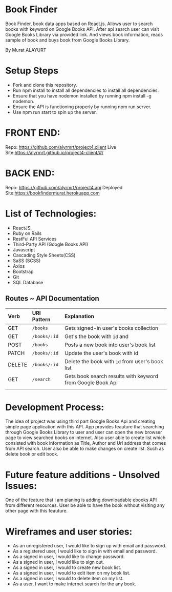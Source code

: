 # Book Finder
Book Finder, book data apps based on React.js. Allows user to search books with keyword
on Google Books API. After api search user can visit Google Books Library via provided link.
And views book information, reads sample of book and buys book from Google Books Library.

By Murat ALAYURT

# Setup Steps

<ul>
 <li> Fork and clone this repository.</li>
 <li> Run npm install to install all dependencies to install all dependencies.</li>
 <li>Ensure that you have nodemon installed by running npm install -g nodemon.</li>
 <li>Ensure the API is functioning properly by running npm run server.</li>
 <li> Use npm run start to spin up the server.</li>
</ul>


# FRONT END:
Repo: https://github.com/alyrmrt/project4.client
Live Site:https://alyrmrt.github.io/project4-client/#/

# BACK END:
Repo: https://github.com/alyrmrt/project4.api
Deployed Site:https://bookfindermurat.herokuapp.com

# List of Technologies:
- ReactJS.
- Ruby on Rails
- RestFul API Services
- Third-Party API (Google Books API)
- Javascript
- Cascading Style Sheets(CSS)
- SaSS (SCSS)
- Axios
- Bootstrap
- Git
- SQL Database

## Routes ~ API Documentation

| Verb   | URI Pattern           | Explanation                                                                    |
| :----- | :-------------------- | :----------------------------------------------------------------------------- |
| GET    | `/books`             | Gets signed-in user's books collection                                         |
| GET    | `/books/:id`         | Get's the book with `id` and                                                   |
| POST   | `/books`             | Posts a new book into user's book list                                         |
| PATCH  | `/books/:id`         | Update the user's book with id                                                 |
| DELETE | `/books/:id`         | Delete the book with `id` from user's book list                                |
| GET    | `/search`             | Gets book search results with keyword from Google Book Api                    |
|   |   |   |
# Development Process:

The idea of project was using  third part Google Books Api and creating simple page
application with this API. App provides feauture that searching through Google Books Library to user and
user can open the new browser page to view searched books on internet. Also user able to create list which
consisted with book information as Title, Author and Url address that comes from API search. User also be able to make changes on create list. Such as delete book or edit book.

# Future feature additions - Unsolved Issues:

One of the feature that i am planing is adding downloadable ebooks API from different resources. User be able to
have the book without visiting any other page with this feauture.

# Wireframes and user stories:

- As an unregistered user, I would like to sign up with email and password.
- As a registered user, I would like to sign in with email and password.
- As a signed in user, I would like to change password.
- As a signed in user, I would like to sign out.
- As a signed in user, I would to create new book list.
- As a signed in user, I would to edit item on my book list.
- As a signed in user, I would to delete item on my list.
- As a user, I want to make internet search for the any book.
